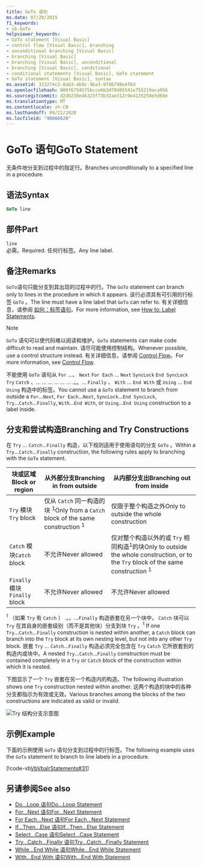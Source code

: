 ```yaml
---
title: GoTo 语句
ms.date: 07/20/2015
f1_keywords:
- vb.GoTo
helpviewer_keywords:
- GoTo statement [Visual Basic]
- control flow [Visual Basic], branching
- unconditional branching [Visual Basic]
- branching [Visual Basic]
- branching [Visual Basic], unconditional
- branching [Visual Basic], conditional
- conditional statements [Visual Basic], GoTo statement
- GoTo statement [Visual Basic], syntax
ms.assetid: 313274c2-8ab3-4b9c-9ba3-0fd6798e4f6d
ms.openlocfilehash: 000f6754575bcce6b2d79d85541e755219aca956
ms.sourcegitcommit: d2db216e46323f73b32ae312c9e4135258e5d68e
ms.translationtype: MT
ms.contentlocale: zh-CN
ms.lasthandoff: 09/22/2020
ms.locfileid: "90866620"
---
```

# <a name="goto-statement"></a><span data-ttu-id="6f67e-102">GoTo 语句</span><span class="sxs-lookup"><span data-stu-id="6f67e-102">GoTo Statement</span></span>

<span data-ttu-id="6f67e-103">无条件地分支到过程中的指定行。</span><span class="sxs-lookup"><span data-stu-id="6f67e-103">Branches unconditionally to a specified line in a procedure.</span></span>  
  
## <a name="syntax"></a><span data-ttu-id="6f67e-104">语法</span><span class="sxs-lookup"><span data-stu-id="6f67e-104">Syntax</span></span>  
  
```vb  
GoTo line  
```  
  
## <a name="part"></a><span data-ttu-id="6f67e-105">部件</span><span class="sxs-lookup"><span data-stu-id="6f67e-105">Part</span></span>  

 `line`  
 <span data-ttu-id="6f67e-106">必需。</span><span class="sxs-lookup"><span data-stu-id="6f67e-106">Required.</span></span> <span data-ttu-id="6f67e-107">任何行标签。</span><span class="sxs-lookup"><span data-stu-id="6f67e-107">Any line label.</span></span>  
  
## <a name="remarks"></a><span data-ttu-id="6f67e-108">备注</span><span class="sxs-lookup"><span data-stu-id="6f67e-108">Remarks</span></span>  

 <span data-ttu-id="6f67e-109">`GoTo`语句只能分支到其出现的过程中的行。</span><span class="sxs-lookup"><span data-stu-id="6f67e-109">The `GoTo` statement can branch only to lines in the procedure in which it appears.</span></span> <span data-ttu-id="6f67e-110">该行必须具有可引用的行标签 `GoTo` 。</span><span class="sxs-lookup"><span data-stu-id="6f67e-110">The line must have a line label that `GoTo` can refer to.</span></span> <span data-ttu-id="6f67e-111">有关详细信息，请参阅 [如何：标签语句](../../programming-guide/program-structure/how-to-label-statements.md)。</span><span class="sxs-lookup"><span data-stu-id="6f67e-111">For more information, see [How to: Label Statements](../../programming-guide/program-structure/how-to-label-statements.md).</span></span>  
  
> [!NOTE]
> <span data-ttu-id="6f67e-112">`GoTo` 语句可以使代码难以阅读和维护。</span><span class="sxs-lookup"><span data-stu-id="6f67e-112">`GoTo` statements can make code difficult to read and maintain.</span></span> <span data-ttu-id="6f67e-113">请尽可能使用控制结构。</span><span class="sxs-lookup"><span data-stu-id="6f67e-113">Whenever possible, use a control structure instead.</span></span> <span data-ttu-id="6f67e-114">有关详细信息，请参阅 [Control Flow](../../programming-guide/language-features/control-flow/index.md)。</span><span class="sxs-lookup"><span data-stu-id="6f67e-114">For more information, see [Control Flow](../../programming-guide/language-features/control-flow/index.md).</span></span>  
  
 <span data-ttu-id="6f67e-115">不能使用 `GoTo` 语句从 `For` ...、 `Next` `For Each` ... `Next` `SyncLock` `End SyncLock` `Try` `Catch` 、... ... ... ... ... ... .。。... `Finally` 、 `With` ... `End With` 或 `Using` ... `End Using` 构造中的标签。</span><span class="sxs-lookup"><span data-stu-id="6f67e-115">You cannot use a `GoTo` statement to branch from outside a `For`...`Next`, `For Each`...`Next`, `SyncLock`...`End SyncLock`, `Try`...`Catch`...`Finally`, `With`...`End With`, or `Using`...`End Using` construction to a label inside.</span></span>  
  
## <a name="branching-and-try-constructions"></a><span data-ttu-id="6f67e-116">分支和尝试构造</span><span class="sxs-lookup"><span data-stu-id="6f67e-116">Branching and Try Constructions</span></span>  

 <span data-ttu-id="6f67e-117">在 `Try` ... `Catch`...`Finally` 构造，以下规则适用于使用语句的分支 `GoTo` 。</span><span class="sxs-lookup"><span data-stu-id="6f67e-117">Within a `Try`...`Catch`...`Finally` construction, the following rules apply to branching with the `GoTo` statement.</span></span>  
  
|<span data-ttu-id="6f67e-118">块或区域</span><span class="sxs-lookup"><span data-stu-id="6f67e-118">Block or region</span></span>|<span data-ttu-id="6f67e-119">从外部分支</span><span class="sxs-lookup"><span data-stu-id="6f67e-119">Branching in from outside</span></span>|<span data-ttu-id="6f67e-120">从内部分支出</span><span class="sxs-lookup"><span data-stu-id="6f67e-120">Branching out from inside</span></span>|  
|---------------------|-------------------------------|-------------------------------|  
|<span data-ttu-id="6f67e-121">`Try` 模块</span><span class="sxs-lookup"><span data-stu-id="6f67e-121">`Try` block</span></span>|<span data-ttu-id="6f67e-122">仅从 `Catch` 同一构造的块 <sup>1</sup></span><span class="sxs-lookup"><span data-stu-id="6f67e-122">Only from a `Catch` block of the same construction <sup>1</sup></span></span>|<span data-ttu-id="6f67e-123">仅限于整个构造之外</span><span class="sxs-lookup"><span data-stu-id="6f67e-123">Only to outside the whole construction</span></span>|  
|<span data-ttu-id="6f67e-124">`Catch` 模块</span><span class="sxs-lookup"><span data-stu-id="6f67e-124">`Catch` block</span></span>|<span data-ttu-id="6f67e-125">不允许</span><span class="sxs-lookup"><span data-stu-id="6f67e-125">Never allowed</span></span>|<span data-ttu-id="6f67e-126">仅对整个构造以外的或 `Try` 相同构造<sup>1</sup>的块</span><span class="sxs-lookup"><span data-stu-id="6f67e-126">Only to outside the whole construction, or to the `Try` block of the same construction <sup>1</sup></span></span>|  
|<span data-ttu-id="6f67e-127">`Finally` 模块</span><span class="sxs-lookup"><span data-stu-id="6f67e-127">`Finally` block</span></span>|<span data-ttu-id="6f67e-128">不允许</span><span class="sxs-lookup"><span data-stu-id="6f67e-128">Never allowed</span></span>|<span data-ttu-id="6f67e-129">不允许</span><span class="sxs-lookup"><span data-stu-id="6f67e-129">Never allowed</span></span>|  
  
 <span data-ttu-id="6f67e-130"><sup>1</sup> （如果 `Try` 有 `Catch` ） .。。...`Finally` 构造嵌套在另一个块中， `Catch` 块可以 `Try` 在其自身的嵌套级别（而不是其他块）分支到块 `Try` 。</span><span class="sxs-lookup"><span data-stu-id="6f67e-130"><sup>1</sup> If one `Try`...`Catch`...`Finally` construction is nested within another, a `Catch` block can branch into the `Try` block at its own nesting level, but not into any other `Try` block.</span></span> <span data-ttu-id="6f67e-131">嵌套 `Try` ... `Catch`...`Finally` 构造必须完全包含在 `Try` `Catch` 它所嵌套到的构造内或块中。</span><span class="sxs-lookup"><span data-stu-id="6f67e-131">A nested `Try`...`Catch`...`Finally` construction must be contained completely in a `Try` or `Catch` block of the construction within which it is nested.</span></span>  
  
 <span data-ttu-id="6f67e-132">下图显示了一个 `Try` 嵌套在另一个构造内的构造。</span><span class="sxs-lookup"><span data-stu-id="6f67e-132">The following illustration shows one `Try` construction nested within another.</span></span> <span data-ttu-id="6f67e-133">这两个构造的块中的各种分支都指示为有效或无效。</span><span class="sxs-lookup"><span data-stu-id="6f67e-133">Various branches among the blocks of the two constructions are indicated as valid or invalid.</span></span>  
  
 ![Try 结构分支示意图](./media/goto-statement/try-construction-branching.gif)  
  
## <a name="example"></a><span data-ttu-id="6f67e-135">示例</span><span class="sxs-lookup"><span data-stu-id="6f67e-135">Example</span></span>  

 <span data-ttu-id="6f67e-136">下面的示例使用 `GoTo` 语句分支到过程中的行标签。</span><span class="sxs-lookup"><span data-stu-id="6f67e-136">The following example uses the `GoTo` statement to branch to line labels in a procedure.</span></span>  
  
 [!code-vb[VbVbalrStatements#31](~/samples/snippets/visualbasic/VS_Snippets_VBCSharp/VbVbalrStatements/VB/Class1.vb#31)]  
  
## <a name="see-also"></a><span data-ttu-id="6f67e-137">另请参阅</span><span class="sxs-lookup"><span data-stu-id="6f67e-137">See also</span></span>

- [<span data-ttu-id="6f67e-138">Do...Loop 语句</span><span class="sxs-lookup"><span data-stu-id="6f67e-138">Do...Loop Statement</span></span>](do-loop-statement.md)
- [<span data-ttu-id="6f67e-139">For...Next 语句</span><span class="sxs-lookup"><span data-stu-id="6f67e-139">For...Next Statement</span></span>](for-next-statement.md)
- [<span data-ttu-id="6f67e-140">For Each...Next 语句</span><span class="sxs-lookup"><span data-stu-id="6f67e-140">For Each...Next Statement</span></span>](for-each-next-statement.md)
- [<span data-ttu-id="6f67e-141">If...Then...Else 语句</span><span class="sxs-lookup"><span data-stu-id="6f67e-141">If...Then...Else Statement</span></span>](if-then-else-statement.md)
- [<span data-ttu-id="6f67e-142">Select...Case 语句</span><span class="sxs-lookup"><span data-stu-id="6f67e-142">Select...Case Statement</span></span>](select-case-statement.md)
- [<span data-ttu-id="6f67e-143">Try...Catch...Finally 语句</span><span class="sxs-lookup"><span data-stu-id="6f67e-143">Try...Catch...Finally Statement</span></span>](try-catch-finally-statement.md)
- [<span data-ttu-id="6f67e-144">While...End While 语句</span><span class="sxs-lookup"><span data-stu-id="6f67e-144">While...End While Statement</span></span>](while-end-while-statement.md)
- [<span data-ttu-id="6f67e-145">With...End With 语句</span><span class="sxs-lookup"><span data-stu-id="6f67e-145">With...End With Statement</span></span>](with-end-with-statement.md)
